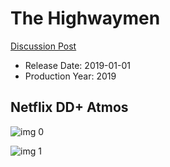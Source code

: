 # The Highwaymen

[Discussion Post](https://www.avsforum.com/threads/bass-eq-for-filtered-movies.2995212/post-57834812)

* Release Date: 2019-01-01
* Production Year: 2019

## Netflix DD+ Atmos

![img 0](https://i.imgur.com/a4v48B8.jpg)

![img 1](https://i.imgur.com/GQPtaHC.png)

